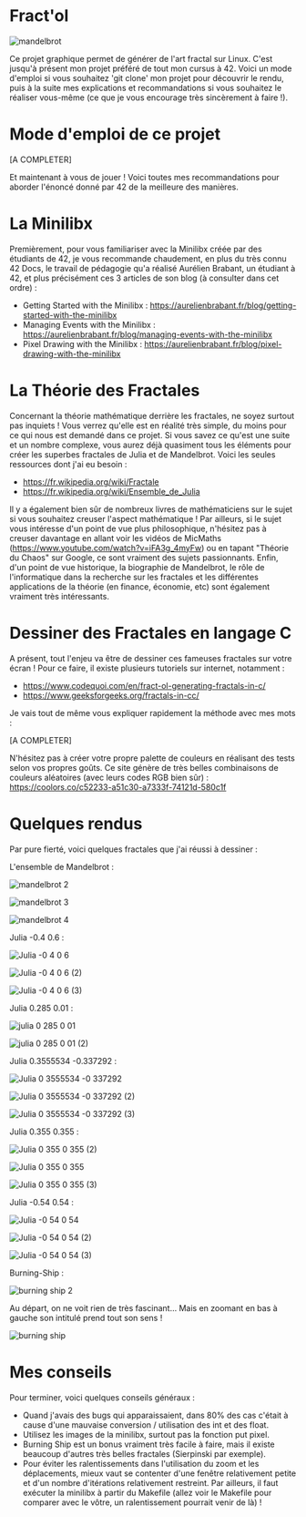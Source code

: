 # Fract'ol

![mandelbrot](https://user-images.githubusercontent.com/96736158/176945434-98e6fdc4-20b8-4d44-beb0-0771e4b98b23.png)

Ce projet graphique permet de générer de l'art fractal sur Linux. C'est jusqu'à présent mon projet préféré de tout mon cursus à 42. Voici un mode d'emploi si vous souhaitez 'git clone' mon projet pour découvrir le rendu, puis à la suite mes explications et recommandations si vous souhaitez le réaliser vous-même (ce que je vous encourage très sincèrement à faire !).

# Mode d'emploi de ce projet

[A COMPLETER]

Et maintenant à vous de jouer ! Voici toutes mes recommandations pour aborder l'énoncé donné par 42 de la meilleure des manières.

# La Minilibx

Premièrement, pour vous familiariser avec la Minilibx créée par des étudiants de 42, je vous recommande chaudement, en plus du très connu 42 Docs, le travail de pédagogie qu'a réalisé Aurélien Brabant, un étudiant à 42, et plus précisément ces 3 articles de son blog (à consulter dans cet ordre) :

* Getting Started with the Minilibx : https://aurelienbrabant.fr/blog/getting-started-with-the-minilibx 
* Managing Events with the Minilibx : https://aurelienbrabant.fr/blog/managing-events-with-the-minilibx
* Pixel Drawing with the Minilibx : https://aurelienbrabant.fr/blog/pixel-drawing-with-the-minilibx

# La Théorie des Fractales

Concernant la théorie mathématique derrière les fractales, ne soyez surtout pas inquiets ! Vous verrez qu'elle est en réalité très simple, du moins pour ce qui nous est demandé dans ce projet. Si vous savez ce qu'est une suite et un nombre complexe, vous aurez déjà quasiment tous les éléments pour créer les superbes fractales de Julia et de Mandelbrot. Voici les seules ressources dont j'ai eu besoin :

* https://fr.wikipedia.org/wiki/Fractale
* https://fr.wikipedia.org/wiki/Ensemble_de_Julia

Il y a également bien sûr de nombreux livres de mathématiciens sur le sujet si vous souhaitez creuser l'aspect mathématique ! Par ailleurs, si le sujet vous intéresse d'un point de vue plus philosophique, n'hésitez pas à creuser davantage en allant voir les vidéos de MicMaths (https://www.youtube.com/watch?v=iFA3g_4myFw) ou en tapant "Théorie du Chaos" sur Google, ce sont vraiment des sujets passionnants.  Enfin, d'un point de vue historique, la biographie de Mandelbrot, le rôle de l'informatique dans la recherche sur les fractales et les différentes applications de la théorie (en finance, économie, etc) sont également vraiment très intéressants.

# Dessiner des Fractales en langage C

A présent, tout l'enjeu va être de dessiner ces fameuses fractales sur votre écran ! Pour ce faire, il existe plusieurs tutoriels sur internet, notamment :
* https://www.codequoi.com/en/fract-ol-generating-fractals-in-c/
* https://www.geeksforgeeks.org/fractals-in-cc/

Je vais tout de même vous expliquer rapidement la méthode avec mes mots : 

[A COMPLETER]

N'hésitez pas à créer votre propre palette de couleurs en réalisant des tests selon vos propres goûts. Ce site génère de très belles combinaisons de couleurs aléatoires (avec leurs codes RGB bien sûr) : https://coolors.co/c52233-a51c30-a7333f-74121d-580c1f

# Quelques rendus

Par pure fierté, voici quelques fractales que j'ai réussi à dessiner :

L'ensemble de Mandelbrot :

![mandelbrot 2](https://user-images.githubusercontent.com/96736158/176944181-1019b96a-dd38-42d6-8251-d129fc600ba0.png) 

![mandelbrot 3](https://user-images.githubusercontent.com/96736158/176944286-d2d484fb-bfd9-412e-82f0-bfe83b0e5586.png) 

![mandelbrot 4](https://user-images.githubusercontent.com/96736158/176944291-90a7386d-6072-4083-bc12-2a7eb02e9b63.png)

Julia -0.4 0.6 :

![Julia -0 4 0 6](https://user-images.githubusercontent.com/96736158/176944578-37d2cd00-5ddb-4560-acd4-8fd5c6aa5d3c.png)

![Julia -0 4 0 6 (2)](https://user-images.githubusercontent.com/96736158/176944605-f39e8057-bb22-4671-bf16-845bdc9e1071.png)

![Julia -0 4 0 6 (3)](https://user-images.githubusercontent.com/96736158/176944634-3aa13102-c284-4471-ab16-fa208e422982.png)

Julia 0.285 0.01 :

![julia 0 285 0 01](https://user-images.githubusercontent.com/96736158/176945006-208a3fb8-c776-461f-a8f8-fc4c9c89428b.png)

![julia 0 285 0 01 (2)](https://user-images.githubusercontent.com/96736158/176945036-6aa05fd8-5903-4cf3-8c79-4efca9f63531.png)

Julia 0.3555534 -0.337292 :

![Julia 0 3555534 -0 337292](https://user-images.githubusercontent.com/96736158/176945211-c2c8d099-4fde-42cf-a0d2-261258c91327.png)

![Julia 0 3555534 -0 337292 (2)](https://user-images.githubusercontent.com/96736158/176945220-7bf6bcc4-a876-4467-99fe-39e004275536.png)

![Julia 0 3555534 -0 337292 (3)](https://user-images.githubusercontent.com/96736158/176945226-0c80cd47-6824-4aca-be2f-b74041270112.png)

Julia 0.355 0.355 :

![Julia 0 355 0 355 (2)](https://user-images.githubusercontent.com/96736158/176945307-8afc6b34-7844-4e2b-863f-eebeddb1bcf8.png)

![Julia 0 355 0 355](https://user-images.githubusercontent.com/96736158/176945321-a7dc23f2-63b2-4224-8cfd-156434184776.png)

![Julia 0 355 0 355 (3)](https://user-images.githubusercontent.com/96736158/176945326-0bef1656-ce10-465e-b05f-f7d9436c9920.png)

Julia -0.54 0.54 :

![Julia -0 54 0 54 ](https://user-images.githubusercontent.com/96736158/176945358-e5ba8880-8bca-406f-8e74-868e705b1099.png)

![Julia -0 54 0 54 (2)](https://user-images.githubusercontent.com/96736158/176945362-d72d7fb5-d3f9-4531-8c1f-76f053202c0f.png)

![Julia -0 54 0 54 (3)](https://user-images.githubusercontent.com/96736158/176945365-cbdaafc8-89a9-4ac3-8da1-f8b281c21188.png)

Burning-Ship :

![burning ship 2](https://user-images.githubusercontent.com/96736158/176945742-72b7633d-1b2d-48f6-958d-756954bd3577.png)

Au départ, on ne voit rien de très fascinant... Mais en zoomant en bas à gauche son intitulé prend tout son sens !

![burning ship](https://user-images.githubusercontent.com/96736158/176945808-b98494eb-68e3-4b02-8c5b-b53e6e41cca1.png)

# Mes conseils

Pour terminer, voici quelques conseils généraux  :
- Quand j'avais des bugs qui apparaissaient, dans 80% des cas c'était à cause d'une mauvaise conversion / utilisation des int et des float.
- Utilisez les images de la minilibx, surtout pas la fonction put pixel.
- Burning Ship est un bonus vraiment très facile à faire, mais il existe beaucoup d'autres très belles fractales (Sierpinski par exemple).
- Pour éviter les ralentissements dans l'utilisation du zoom et les déplacements, mieux vaut se contenter d'une fenêtre relativement petite et d'un nombre d'itérations relativement restreint. Par ailleurs, il faut exécuter la minilibx à partir du Makefile (allez voir le Makefile pour comparer avec le vôtre, un ralentissement pourrait venir de là) !



